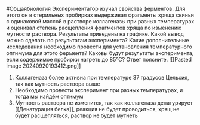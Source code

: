#Общаябиология 
Экспериментатор изучал свойства ферментов. Для этого он в стерильных пробирках выдерживал фрагменты хряща свиньи с одинаковой массой в растворе коллагеназы при разных температурах и оценивал степень расщепления фрагментов хряща по изменению мутности раствора. Результаты приведены на графике. Какой вывод можно сделать по результатам эксперимента? Какие дополнительные исследования необходимо провести для установления температурного оптимума для этого фермента? Каковы будут результаты эксперимента, если содержимое пробирки нагреть до 85°С? Ответ поясните.
![[Pasted image 20240920193412.png]]
1. Коллагеназа более активна при температуре 37 градусов Цельсия, так как мутность раствора выше
2. Необходимо провести эксперимент при разных температурах, и тогда мы найдём оптимум
3. Мутность раствора не изменится, так как коллагеназа денатурирует [[Денатурация белка]], реакция не будет проводиться, хрящ не будет расщепляться, раствор не будет мутнеть